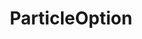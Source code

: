 ---
layout: default
title: ParticleOption
parent: Options
back_to_top: true
back_to_top_text: "Back to top"
---
